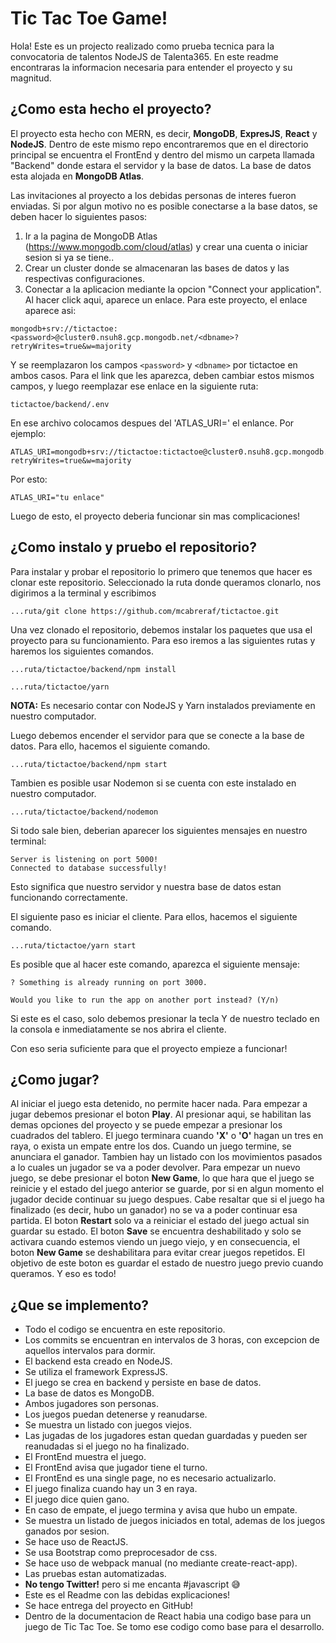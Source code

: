 # Tic Tac Toe Game!

Hola! Este es un projecto realizado como prueba tecnica para la convocatoria de talentos NodeJS de Talenta365. En este readme encontraras la informacion necesaria para entender el proyecto y su magnitud.

## ¿Como esta hecho el proyecto?

El proyecto esta hecho con MERN, es decir, **MongoDB**, **ExpresJS**, **React** y **NodeJS**. Dentro de este mismo repo encontraremos que en el directorio principal se encuentra el FrontEnd y dentro del mismo un carpeta llamada "Backend" donde estara el servidor y la base de datos. La base de datos esta alojada en **MongoDB Atlas**.

Las invitaciones al proyecto a los debidas personas de interes fueron enviadas. Si por algun motivo no es posible conectarse a la base datos, se deben hacer lo siguientes pasos:

1. Ir a la pagina de MongoDB Atlas (https://www.mongodb.com/cloud/atlas) y crear una cuenta o iniciar sesion si ya se tiene..
2. Crear un cluster donde se almacenaran las bases de datos y las respectivas configuraciones.
3. Conectar a la aplicacion mediante la opcion "Connect your application". Al hacer click aqui, aparece un enlace. Para este proyecto, el enlace aparece asi:

```
mongodb+srv://tictactoe:<password>@cluster0.nsuh8.gcp.mongodb.net/<dbname>?retryWrites=true&w=majority
```
Y se reemplazaron los campos `<password>` y `<dbname>` por tictactoe en ambos casos. Para el link que les aparezca, deben cambiar estos mismos campos, y luego reemplazar ese enlace en la siguiente ruta:
```
tictactoe/backend/.env
```
En ese archivo colocamos despues del 'ATLAS_URI=' el enlance. Por ejemplo:
```
ATLAS_URI=mongodb+srv://tictactoe:tictactoe@cluster0.nsuh8.gcp.mongodb.net/tictactoe?retryWrites=true&w=majority
```
Por esto:
```
ATLAS_URI="tu enlace"
```
Luego de esto, el proyecto deberia funcionar sin mas complicaciones!
## ¿Como instalo y pruebo el repositorio?

Para instalar y probar el repositorio lo primero que tenemos que hacer es clonar este repositorio. Seleccionado la ruta donde queramos clonarlo, nos digirimos a la terminal y escribimos
```
...ruta/git clone https://github.com/mcabreraf/tictactoe.git
```
Una vez clonado el repositorio, debemos instalar los paquetes que usa el proyecto para su funcionamiento. Para eso iremos a las siguientes rutas y haremos los siguientes comandos.
```
...ruta/tictactoe/backend/npm install

...ruta/tictactoe/yarn 
```
**NOTA:** Es necesario contar con NodeJS y Yarn instalados previamente en nuestro computador.

Luego debemos encender el servidor para que se conecte a la base de datos. Para ello, hacemos el siguiente comando.
```
...ruta/tictactoe/backend/npm start
```
Tambien es posible usar Nodemon si se cuenta con este instalado en nuestro computador.
```
...ruta/tictactoe/backend/nodemon
```
Si todo sale bien, deberian aparecer los siguientes mensajes en nuestro terminal:
```
Server is listening on port 5000!
Connected to database successfully!
```
Esto significa que nuestro servidor y nuestra base de datos estan funcionando correctamente.

El siguiente paso es iniciar el cliente. Para ellos, hacemos el siguiente comando.
```
...ruta/tictactoe/yarn start
```

Es posible que al hacer este comando, aparezca el siguiente mensaje:
```
? Something is already running on port 3000.

Would you like to run the app on another port instead? (Y/n)
```
Si este es el caso, solo debemos presionar la tecla Y de nuestro teclado en la consola e inmediatamente se nos abrira el cliente.

Con eso seria suficiente para que el proyecto empieze a funcionar!

## ¿Como jugar?

Al iniciar el juego esta detenido, no permite hacer nada. Para empezar a jugar debemos presionar el boton **Play**. Al presionar aqui, se habilitan las demas opciones del proyecto y se puede empezar a presionar los cuadrados del tablero. El juego terminara cuando **'X'** o **'O'** hagan un tres en raya, o exista un empate entre los dos. Cuando un juego termine, se anunciara el ganador. Tambien hay un listado con los movimientos pasados a lo cuales un jugador se va a poder devolver. Para empezar un nuevo juego, se debe presionar el boton **New Game**, lo que hara que el juego se reinicie y el estado del juego anterior se guarde, por si en algun momento el jugador decide continuar su juego despues. Cabe resaltar que si el juego ha finalizado (es decir, hubo un ganador) no se va a poder continuar esa partida. El boton **Restart** solo va a reiniciar el estado del juego actual sin guardar su estado. El boton **Save** se encuentra deshabilitado y solo se activara cuando estemos viendo un juego viejo, y en consecuencia, el boton **New Game** se deshabilitara para evitar crear juegos repetidos. El objetivo de este boton es guardar el estado de nuestro juego previo cuando queramos. Y eso es todo!

## ¿Que se implemento?

* Todo el codigo se encuentra en este repositorio.
* Los commits se encuentran en intervalos de 3 horas, con excepcion de aquellos intervalos para dormir.
* El backend esta creado en NodeJS.
* Se utiliza el framework ExpressJS.
* El juego se crea en backend y persiste en base de datos.
* La base de datos es MongoDB.
* Ambos jugadores son personas.
* Los juegos puedan detenerse y reanudarse.
* Se muestra un listado con juegos viejos.
* Las jugadas de los jugadores estan quedan guardadas y pueden ser reanudadas si el juego no ha finalizado.
* El FrontEnd muestra el juego.
* El FrontEnd avisa que jugador tiene el turno.
* El FrontEnd es una single page, no es necesario actualizarlo.
* El juego finaliza cuando hay un 3 en raya.
* El juego dice quien gano.
* En caso de empate, el juego termina y avisa que hubo un empate.
* Se muestra un listado de juegos iniciados en total, ademas de los juegos ganados por sesion.
* Se hace uso de ReactJS.
* Se usa Bootstrap como preprocesador de css.
* Se hace uso de webpack manual (no mediante create-react-app).
* Las pruebas estan automatizadas.
* **No tengo Twitter!** pero si me encanta #javascript 😅
* Este es el Readme con las debidas explicaciones!
* Se hace entrega del proyecto en GitHub!
* Dentro de la documentacion de React habia una codigo base para un juego de Tic Tac Toe. Se tomo ese codigo como base para el desarrollo. 